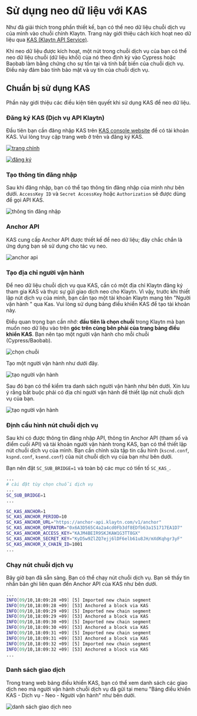 # Sử dụng neo dữ liệu với KAS

Như đã giải thích trong phần thiết kế, bạn có thể neo dữ liệu chuỗi dịch vụ của mình vào chuỗi chính Klaytn. Trang này giới thiệu cách kích hoạt neo dữ liệu qua [KAS (Klaytn API Service)](https://www.klaytnapi.com).

Khi neo dữ liệu được kích hoạt, một nút trong chuỗi dịch vụ của bạn có thể neo dữ liệu chuỗi (dữ liệu khối) của nó theo định kỳ vào Cypress hoặc Baobab làm bằng chứng cho sự tồn tại và tính bất biến của chuỗi dịch vụ. Điều này đảm bảo tính bảo mật và uy tín của chuỗi dịch vụ.

## Chuẩn bị sử dụng KAS <a id="preparation-with-kas"></a>
Phần này giới thiệu các điều kiện tiên quyết khi sử dụng KAS để neo dữ liệu.

### Đăng ký KAS (Dịch vụ API Klaytn) <a id="sign-up-kas"></a>
Đầu tiên bạn cần đăng nhập KAS trên [KAS console website](https://www.klaytnapi.com) để có tài khoản KAS. Vui lòng truy cập trang web ở trên và đăng ký KAS.

[![trang chính](/img/nodes/kas-main-en.png)](https://www.klaytnapi.com)

[![đăng ký](/img/nodes/kas-signup-en.png)](https://www.klaytnapi.com)

### Tạo thông tin đăng nhập <a id="check-credential"></a>
Sau khi đăng nhập, bạn có thể tạo thông tin đăng nhập của mình như bên dưới. `AccessKey ID` và `Secret AccessKey` hoặc `Authorization` sẽ được dùng để gọi API KAS.

![thông tin đăng nhập](/img/nodes/kas-credential-en.png)

### Anchor API <a id="anchor-api"></a>
KAS cung cấp Anchor API được thiết kế để neo dữ liệu; đây chắc chắn là ứng dụng bạn sẽ sử dụng cho tác vụ neo.

![anchor api](/img/nodes/kas-anchor-api-en.png)

### Tạo địa chỉ người vận hành <a id="create-kas-credential"></a>
Để neo dữ liệu chuỗi dịch vụ qua KAS, cần có một địa chỉ Klaytn đăng ký tham gia KAS và thực sự gửi giao dịch neo cho Klaytn. Vì vậy, trước khi thiết lập nút dịch vụ của mình, bạn cần tạo một tài khoản Klaytn mang tên "Người vận hành " qua Kas. Vui lòng sử dụng bảng điều khiển KAS để tạo tài khoản này.

Điều quan trọng bạn cần nhớ: **đầu tiên là chọn chuỗi** trong Klaytn mà bạn muốn neo dữ liệu vào trên **góc trên cùng bên phải của trang bảng điều khiển KAS**. Bạn nên tạo một người vận hành cho mỗi chuỗi (Cypress/Baobab).



![chọn chuỗi](/img/nodes/kas-select-chain-en.png)

Tạo một người vận hành như dưới đây.

![tạo người vận hành](/img/nodes/kas-create-operator-en.png)

Sau đó bạn có thể kiểm tra danh sách người vận hành như bên dưới. Xin lưu ý rằng bắt buộc phải có địa chỉ người vận hành để thiết lập nút chuỗi dịch vụ của bạn.

![tạo người vận hành](/img/nodes/kas-operator-list-en.png)

### Định cấu hình nút chuỗi dịch vụ <a id="configure-service-chain-node"></a>
Sau khi có được thông tin đăng nhập API, thông tin Anchor API (tham số và điểm cuối API) và tài khoản người vận hành trong KAS, bạn có thể thiết lập nút chuỗi dịch vụ của mình. Bạn cần chỉnh sửa tập tin cấu hình (`kscnd.conf`, `kspnd.conf`, `ksend.conf`) của nút chuỗi dịch vụ của bạn như bên dưới.

Bạn nên đặt `SC_SUB_BRIDGE=1` và toàn bộ các mục có tiền tố `SC_KAS_`.

```bash
...
# cài đặt tùy chọn chuỗi dịch vụ
...
SC_SUB_BRIDGE=1
...

SC_KAS_ANCHOR=1                                                         # 1: enable, 0: disable
SC_KAS_ANCHOR_PERIOD=10                                                 # Anchoring block period
SC_KAS_ANCHOR_URL="https://anchor-api.klaytn.com/v1/anchor"             # Anchor API URL
SC_KAS_ANCHOR_OPERATOR="0x6A3D565C4a2a4cd0Fb3df8EDfb63a151717EA1D7"     # Operator address
SC_KAS_ANCHOR_ACCESS_KEY="KAJM4BEIR9SKJKAW1G3TT8GX"                     # Credential Access key
SC_KAS_ANCHOR_SECRET_KEY="KyD5w9ZlZQ7ejj6lDF6elb61u8JH/mXdKqhgr3yF"     # Credential Secret key
SC_KAS_ANCHOR_X_CHAIN_ID=1001                                           # Cypress: 8217, Baobab: 1001
...
```

### Chạy nút chuỗi dịch vụ <a id="run-service-chain-node"></a>
Bây giờ bạn đã sẵn sàng. Bạn có thể chạy nút chuỗi dịch vụ. Bạn sẽ thấy tin nhắn bản ghi liên quan đến Anchor API của KAS như bên dưới.

```bash
...
INFO[09/10,18:09:28 +09] [5] Imported new chain segment                number=86495 hash=5a20d6…cbca1b blocks=1  txs=3 elapsed=2.387ms  trieDBSize=5.10kB mgas=0.063 mgasps=26.383
INFO[09/10,18:09:28 +09] [53] Anchored a block via KAS                  blkNum=86495
INFO[09/10,18:09:29 +09] [5] Imported new chain segment                number=86496 hash=8897bc…4ea7e7 blocks=1  txs=3 elapsed=2.158ms  trieDBSize=5.10kB mgas=0.063 mgasps=29.188
INFO[09/10,18:09:29 +09] [53] Anchored a block via KAS                  blkNum=86496
INFO[09/10,18:09:30 +09] [5] Imported new chain segment                number=86497 hash=44b319…7d4247 blocks=1  txs=3 elapsed=2.346ms  trieDBSize=5.43kB mgas=0.063 mgasps=26.848
INFO[09/10,18:09:30 +09] [53] Anchored a block via KAS                  blkNum=86497
INFO[09/10,18:09:31 +09] [5] Imported new chain segment                number=86498 hash=0b98ba…73d654 blocks=1  txs=3 elapsed=2.235ms  trieDBSize=5.61kB mgas=0.063 mgasps=28.186
INFO[09/10,18:09:31 +09] [53] Anchored a block via KAS                  blkNum=86498
INFO[09/10,18:09:32 +09] [5] Imported new chain segment                number=86499 hash=4f01ab…3bc334 blocks=1  txs=3 elapsed=3.319ms  trieDBSize=5.61kB mgas=0.063 mgasps=18.977
INFO[09/10,18:09:32 +09] [53] Anchored a block via KAS                  blkNum=86499
...
```

### Danh sách giao dịch <a id="list-of-transaction"></a>
Trong trang web bảng điều khiển KAS, bạn có thể xem danh sách các giao dịch neo mà người vận hành chuỗi dịch vụ đã gửi tại menu "Bảng điều khiển KAS - Dịch vụ - Neo - Người vận hành" như bên dưới.

![danh sách giao dịch neo](/img/nodes/kas-tx-list-en.png)
